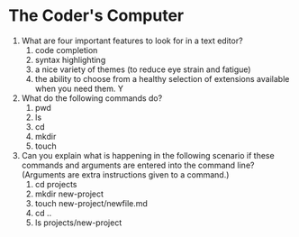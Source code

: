 # The Coder's Computer

1. What are four important features to look for in a text editor?
    1. code completion
    2. syntax highlighting
    3. a nice variety of themes (to reduce eye strain and fatigue)
    4. the ability to choose from a healthy selection of extensions available when you need them. Y
2. What do the following commands do?
    1. pwd
    2. ls
    3. cd
    4. mkdir
    5. touch
4. Can you explain what is happening in the following scenario if these commands and arguments are entered into the command line? (Arguments are extra instructions given to a command.)
    1. cd projects
    2. mkdir new-project
    3. touch new-project/newfile.md
    4. cd ..
    5. ls projects/new-project
